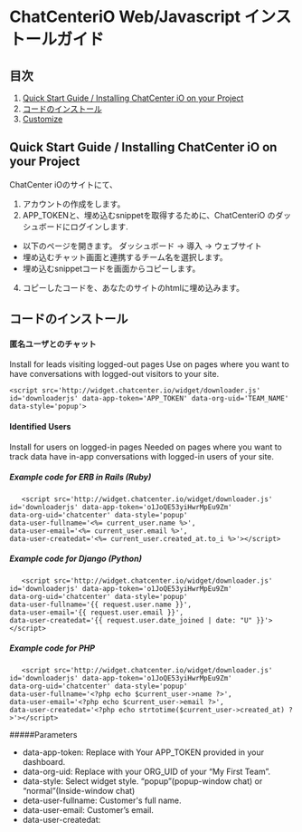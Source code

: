 # ChatCenteriO Web/Javascript インストールガイド
## 目次
1. [Quick Start Guide / Installing ChatCenter iO on your Project](#quickstart)
2. [コードのインストール](#install)
3. [Customize](#customize)

## Quick Start Guide / Installing ChatCenter iO on your Project<a name="quickstart"></a>

ChatCenter iOのサイトにて、

1. アカウントの作成をします。
2. APP_TOKENと、埋め込むsnippetを取得するために、ChatCenteriO のダッシュボードにログインします.
　
 * 以下のページを開きます。 ダッシュボード -> 導入 -> ウェブサイト
 * 埋め込むチャット画面と連携するチーム名を選択します。
 * 埋め込むsnippetコードを画面からコピーします。

4. コピーしたコードを、あなたのサイトのhtmlに埋め込みます。

## コードのインストール<a name="install"></a>

#### 匿名ユーザとのチャット
Install for leads visiting logged-out pages
Use on pages where you want to have conversations with logged-out visitors to your site.
    
	<script src='http://widget.chatcenter.io/widget/downloader.js'  id='downloaderjs' data-app-token='APP_TOKEN' data-org-uid='TEAM_NAME' data-style='popup'>
</script> 

#### Identified Users
Install for users on logged-in pages
Needed on pages where you want to track data  have in-app conversations with logged-in users of your site.

##### Example code for ERB in Rails (Ruby)


       <script src='http://widget.chatcenter.io/widget/downloader.js'  id='downloaderjs' data-app-token='o1JoQE53yiHwrMpEu9Zm' 
	data-org-uid='chatcenter' data-style='popup' 
	data-user-fullname='<%= current_user.name %>',
	data-user-email='<%= current_user.email %>',
	data-user-createdat='<%= current_user.created_at.to_i %>'></script>
	
##### Example code for Django (Python)

       <script src='http://widget.chatcenter.io/widget/downloader.js'  id='downloaderjs' data-app-token='o1JoQE53yiHwrMpEu9Zm' 
	data-org-uid='chatcenter' data-style='popup' 
	data-user-fullname='{{ request.user.name }}',
	data-user-email='{{ request.user.email }}',
	data-user-createdat='{{ request.user.date_joined | date: "U" }}'></script>
	
##### Example code for PHP

       <script src='http://widget.chatcenter.io/widget/downloader.js'  id='downloaderjs' data-app-token='o1JoQE53yiHwrMpEu9Zm' 
	data-org-uid='chatcenter' data-style='popup' 
	data-user-fullname='<?php echo $current_user->name ?>',
	data-user-email='<?php echo $current_user->email ?>',
	data-user-createdat='<?php echo strtotime($current_user->created_at) ?>'></script>

#####Parameters

* data-app-token: Replace with Your APP_TOKEN provided in your dashboard.
* data-org-uid: Replace with your ORG_UID of your “My First Team”.
* data-style: Select widget style. “popup”(popup-window chat) or “normal”(Inside-window chat)
* deta-user-fullname: Customer's full name.
* data-user-email: Customer’s email.
* data-user-createdat: 

